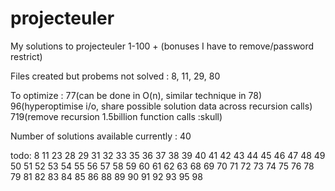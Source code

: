 # projecteuler

My solutions to projecteuler 1-100 + (bonuses I have to remove/password restrict)

Files created but probems not solved : 8, 11, 29, 80

To optimize :
77(can be done in O(n), similar technique in 78)
96(hyperoptimise i/o, share possible solution data across recursion calls)
719(remove recursion 1.5billion function calls :skull)

Number of solutions available currently : 40

todo:
8
11
23
28
29
31
32
33
35
36
37
38
39
40
41
42
43
44
45
46
47
48
49
50
51
52
53
54
55
56
57
58
59
60
61
62
63
68
69
70
71
72
73
74
75
76
78
79
81
82
83
84
85
86
88
89
90
91
92
93
95
98
